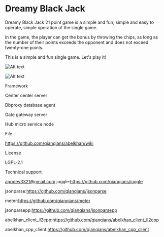 # Dreamy Black Jack

Dreamy Black Jack 21 point game is a simple and fun, simple and easy to operate, simple operation of the single game.

In the game, the player can get the bonus by throwing the chips, as long as the number of their points exceeds the opponent and does not exceed twenty-one points.

This is a simple and fun single game. Let's play it!


![Alt text](https://github.com/appdev-supports/ClassicPoker-BlackJack21/blob/appdev-supports-patch-1/IMG02.jpg)

![Alt text](https://github.com/appdev-supports/ClassicPoker-BlackJack21/blob/appdev-supports-patch-1/IMG03.jpg)


Framework

Center center server

Dbproxy database agent

Gate gateway server

Hub micro service node

File

https://github.com/qianqians/abelkhan/wiki

License

LGPL-2.1

Technical support

appdev3321@gmail.com juggle:https://github.com/qianqians/juggle

jsonparse:https://github.com/qianqians/jsonparse

meter:https://github.com/qianqians/meter

jsonparsepp:https://github.com/qianqians/jsonparsepp

abelkhan_client_il2cpp:https://github.com/qianqians/abelkhan_client_il2cpp

abelkhan_cpp_client:https://github.com/qianqians/abelkhan_cpp_client
